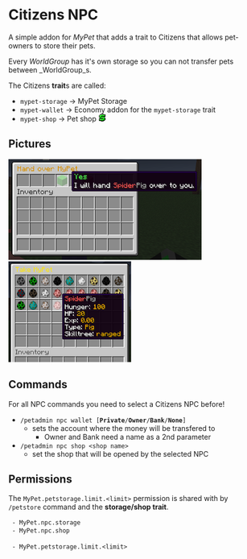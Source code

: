 # Citizens NPC

A simple addon for _MyPet_ that adds a trait to Citizens that allows pet-owners to store their pets.

Every _WorldGroup_ has it's own storage so you can not transfer pets between _WorldGroup_s.

The Citizens **trait**s are called:

* `mypet-storage`  -&gt;  MyPet Storage
* `mypet-wallet`  -&gt;  Economy addon for the `mypet-storage` trait
* `mypet-shop`  -&gt;  Pet shop ![$](../.gitbook/assets/premium.gif)

## Pictures

![](../.gitbook/assets/handover.png) ![](../.gitbook/assets/take.png) 

## Commands

For all NPC commands you need to select a Citizens NPC before!

* `/petadmin npc wallet [`**`Private`**`/`**`Owner`**`/`**`Bank`**`/`**`None`**`]`
  * sets the account where the money will be transfered to
    * Owner and Bank need a name as a 2nd parameter
* `/petadmin npc shop <shop name>`
  * set the shop that will be opened by the selected NPC

## Permissions

The `MyPet.petstorage.limit.<limit>` permission is shared with by `/petstore` command and the **storage/shop trait**.

```text
 - MyPet.npc.storage
 - MyPet.npc.shop

 - MyPet.petstorage.limit.<limit>
```



